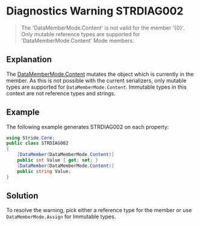 # Diagnostics Warning STRDIAG002

> The 'DataMemberMode.Content' is not valid for the member '{0}'.
> Only mutable reference types are supported for 'DataMemberMode.Content' Mode members.

## Explanation

The [DataMemberMode.Content](xref:Stride.Core.DataMemberMode) mutates the object which is currently in the member.
As this is not possible with the current serializers, only mutable types are supported for `DataMemberMode.Content`. Immutable types in this context are not reference types and strings.

## Example

The following example generates STRDIAG002 on each property:

```csharp
using Stride.Core;
public class STRDIAG002
{
    [DataMember(DataMemberMode.Content)]
    public int Value { get; set; }
    [DataMember(DataMemberMode.Content)]
    public string Value;
}
```

## Solution

To resolve the warning, pick either a reference type for the member or use `DataMemberMode.Assign` for Immutable types.